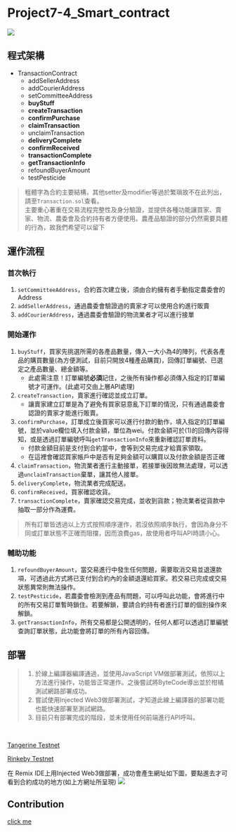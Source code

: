 # Project7-4_Smart_contract
![](https://i.imgur.com/jeD6XJI.png)
## 程式架構
- TransactionContract
    - addSellerAddress
    - addCourierAddress
    - setCommitteeAddress
    - **buyStuff**
    - **createTransaction**
    - **confirmPurchase**
    - **claimTransaction**
    - unclaimTransaction
    - **deliveryComplete**
    - **confirmReceived**
    - **transactionComplete**
    - **getTransactionInfo**
    - refoundBuyerAmount
    - testPesticide

> 粗體字為合約主要結構，其他setter及modifier等過於繁瑣故不在此列出，請至`Transaction.sol`查看。  
> 主要重心著重在交易流程完整性及身分驗證，並提供各種功能讓買家、賣家、物流、農委會及合約持有者方便使用。農產品驗證的部分仍然需要具體的行為，故我們希望可以留下

## 運作流程

### 首次執行
1. `setCommitteeAddress`，合約首次建立後，須由合約擁有者手動指定農委會的Address
2. `addSellerAddress`，通過農委會驗證過的賣家才可以使用合約進行販賣
3. `addCourierAddress`，通過農委會驗證的物流業者才可以進行接單

### 開始運作
1. `buyStuff`，買家先挑選所需的各產品數量，傳入一大小為4的陣列，代表各產品的購買數量(為方便測試，目前只開放4種產品購買)，回傳訂單編號、已選定之產品數量、總金額等。
   - 此處需注意！訂單編號**必須**記住，之後所有操作都必須傳入指定的訂單編號才可運作。(此處可交由上層API處理)
2. `createTransaction`，賣家進行確認並成立訂單。
   - 讓賣家建立訂單是為了避免有買家惡意亂下訂單的情況，只有通過農委會認證的賣家才能進行販賣。
3. `confirmPurchase`，訂單成立後買家可以進行付款的動作，填入指定的訂單編號，並於value欄位填入付款金額，單位為wei。付款金額可於(1)的回傳內容得知，或是透過訂單編號呼叫`getTransactionInfo`來重新確認訂單資料。
   - 付款金額目前是支付到合約當中，會等到交易完成才給賣家領取。
   - 在這裡會確認買家帳戶中是否有足夠金額可以購買以及付款金額是否正確
4. `claimTransaction`，物流業者進行主動接單，若接單後因故無法處理，可以透過`unclaimTransaction`棄單，讓其他人接單。
5. `deliveryComplete`，物流業者完成配送。
6. `confirmReceived`，買家確認收貨。
7. `transactionComplete`，賣家確認交易完成，並收到貨款；物流業者從貨款中抽取一部分作為運費。

> 所有訂單皆透過以上方式按照順序運作，若沒依照順序執行，會因為身分不同或訂單狀態不正確而阻擋，因而浪費gas，故使用者呼叫API時請小心。

### 輔助功能
1. `refoundBuyerAmount`，當交易進行中發生任何問題，需要取消交易並退還款項，可透過此方式將已支付到合約內的金額退還給買家。若交易已完成或交易狀態異常則無法操作。
2. `testPesticide`，若農委會檢測到產品有問題，可以呼叫此功能，會將進行中的所有交易訂單暫時鎖住。若要解鎖，要請合約持有者進行訂單的個別操作來解鎖。
3. `getTransactionInfo`，所有交易都是公開透明的，任何人都可以透過訂單編號查詢訂單狀態，此功能會將訂單的所有內容回傳。

## 部署
> 1. 於線上編譯器編譯通過，並使用JavaScript VM做部署測試，依照以上方法進行操作，功能皆正常運作。之後嘗試將ByteCode導出並於柑橘測試網路部署成功。  
> 2. 嘗試使用Injected Web3做部署測試，才知道此線上編譯器的部署功能也能快速部署至測試網路。  
> 3. 目前只有部署完成的階段，並未使用任何前端進行API呼叫。
<br>

[Tangerine Testnet](https://testnet.tangerine.garden/transaction/0x0e2214d90002da3361d4776e486e6caad9c7315c55e875102da18cdee0f6202c)

[Rinkeby Testnet](https://rinkeby.etherscan.io/tx/0x65a4960a7f157a66e045eb80d2748103a5d61ad0efef0d6f37e8a61729cc0570)

在 Remix IDE上用Injected Web3做部署，成功會產生網址如下圖，要點進去才可看到合約成功的地方(如上方網址所呈現)
![](https://i.imgur.com/H0oUZ8B.png)

## Contribution
[click me](https://hackmd.io/@molrobot/B1AeclryL)
